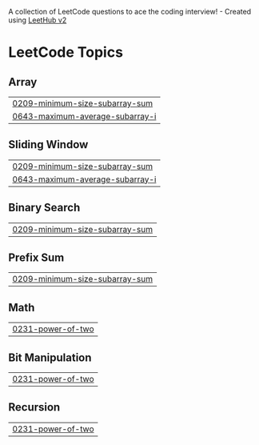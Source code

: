 A collection of LeetCode questions to ace the coding interview! - Created using [LeetHub v2](https://github.com/arunbhardwaj/LeetHub-2.0)
<!---LeetCode Topics Start-->
# LeetCode Topics
## Array
|  |
| ------- |
| [0209-minimum-size-subarray-sum](https://github.com/hariprasanth02/Leetcode/tree/master/0209-minimum-size-subarray-sum) |
| [0643-maximum-average-subarray-i](https://github.com/hariprasanth02/Leetcode/tree/master/0643-maximum-average-subarray-i) |
## Sliding Window
|  |
| ------- |
| [0209-minimum-size-subarray-sum](https://github.com/hariprasanth02/Leetcode/tree/master/0209-minimum-size-subarray-sum) |
| [0643-maximum-average-subarray-i](https://github.com/hariprasanth02/Leetcode/tree/master/0643-maximum-average-subarray-i) |
## Binary Search
|  |
| ------- |
| [0209-minimum-size-subarray-sum](https://github.com/hariprasanth02/Leetcode/tree/master/0209-minimum-size-subarray-sum) |
## Prefix Sum
|  |
| ------- |
| [0209-minimum-size-subarray-sum](https://github.com/hariprasanth02/Leetcode/tree/master/0209-minimum-size-subarray-sum) |
## Math
|  |
| ------- |
| [0231-power-of-two](https://github.com/hariprasanth02/Leetcode/tree/master/0231-power-of-two) |
## Bit Manipulation
|  |
| ------- |
| [0231-power-of-two](https://github.com/hariprasanth02/Leetcode/tree/master/0231-power-of-two) |
## Recursion
|  |
| ------- |
| [0231-power-of-two](https://github.com/hariprasanth02/Leetcode/tree/master/0231-power-of-two) |
<!---LeetCode Topics End-->